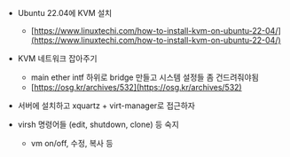 - Ubuntu 22.04에 KVM 설치
    - [https://www.linuxtechi.com/how-to-install-kvm-on-ubuntu-22-04/](https://www.linuxtechi.com/how-to-install-kvm-on-ubuntu-22-04/)

- KVM 네트워크 잡아주기    
    - main ether intf 하위로 bridge 만들고 시스템 설정들 좀 건드려줘야됨
    - [https://osg.kr/archives/532](https://osg.kr/archives/532)

- 서버에 설치하고 xquartz + virt-manager로 접근하자
    
- virsh 명령어들 (edit, shutdown, clone) 등 숙지    
    - vm on/off, 수정, 복사 등
